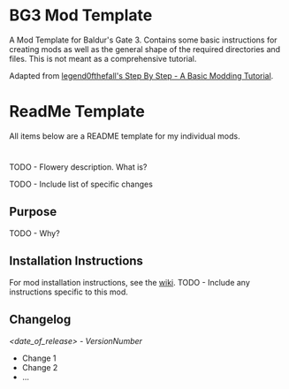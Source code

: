 # BG3 Mod Template
A Mod Template for Baldur's Gate 3. Contains some basic instructions for creating mods as well as the general shape of the required directories and files. This is not meant as a comprehensive tutorial.

Adapted from [legend0fthefall's Step By Step - A Basic Modding Tutorial](https://www.nexusmods.com/baldursgate3/mods/1514?tab=description).

# ReadMe Template

All items below are a README template for my individual mods.

# <Name of Mod>
TODO - Flowery description. What is?

TODO - Include list of specific changes

## Purpose
TODO - Why?

## Installation Instructions

For mod installation instructions, see the [wiki](https://bg3.wiki/wiki/Guide:Installing_Mods).
TODO - Include any instructions specific to this mod.

## Changelog

_<date_of_release> - VersionNumber_
- Change 1
- Change 2
- ...
